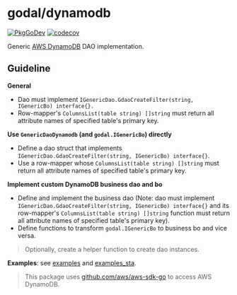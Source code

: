# godal/dynamodb

[![PkgGoDev](https://pkg.go.dev/badge/github.com/btnguyen2k/godal/dynamodb)](https://pkg.go.dev/github.com/btnguyen2k/godal/dynamodb)
[![codecov](https://codecov.io/gh/btnguyen2k/godal/branch/dynamodb/graph/badge.svg?token=0L23UTJHOZ)](https://app.codecov.io/gh/btnguyen2k/godal/branch/dynamodb)

Generic [AWS DynamoDB](https://aws.amazon.com/dynamodb/) DAO implementation.

## Guideline

**General**

- Dao must implement `IGenericDao.GdaoCreateFilter(string, IGenericBo) interface{}.`
- Row-mapper's `ColumnsList(table string) []string` must return all attribute names of specified table's primary key.

**Use `GenericDaoDynamodb` (and `godal.IGenericBo`) directly**

- Define a dao struct that implements `IGenericDao.GdaoCreateFilter(string, IGenericBo) interface{}`.
- Use a row-mapper whose `ColumnsList(table string) []string` must return all attribute names of specified table's primary key.

**Implement custom DynamoDB business dao and bo**

- Define and implement the business dao (Note: dao must implement `IGenericDao.GdaoCreateFilter(string, IGenericBo) interface{}`
  and its row-mapper's `ColumnsList(table string) []string` function must return all attribute names of specified table's primary key).
- Define functions to transform `godal.IGenericBo` to business bo and vice versa.

> Optionally, create a helper function to create dao instances.

**Examples**: see [examples](../examples/) and [examples_sta](../examples_sta/).

> This package uses [github.com/aws/aws-sdk-go](https://github.com/aws/aws-sdk-go) to access AWS DynamoDB.

